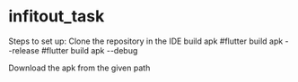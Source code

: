 # infitout_task

Steps to set up:
Clone the repository in the IDE 
build apk
#flutter build apk --release
#flutter build apk --debug

Download the apk from the given path
